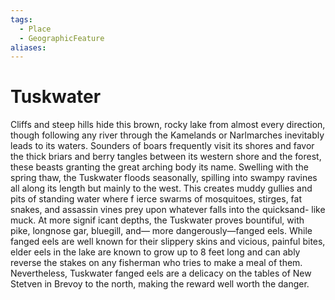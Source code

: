 ```yaml
---
tags:
  - Place
  - GeographicFeature
aliases:
---
```

# Tuskwater
Cliffs and steep hills hide this brown, rocky lake from almost every direction, though following any river through the Kamelands or Narlmarches inevitably leads to its waters. Sounders of boars frequently visit its shores and favor the thick briars and berry tangles between its western shore and the forest, these beasts granting the great arching body its name. Swelling with the spring thaw, the Tuskwater floods seasonally, spilling into swampy ravines all along its length but mainly to the west. This creates muddy gullies and pits of standing water where f ierce swarms of mosquitoes, stirges, fat snakes, and assassin vines prey upon whatever falls into the quicksand- like muck. At more signif icant depths, the Tuskwater proves bountiful, with pike, longnose gar, bluegill, and— more dangerously—fanged eels. While fanged eels are well known for their slippery skins and vicious, painful bites, elder eels in the lake are known to grow up to 8 feet long and can ably reverse the stakes on any fisherman who tries to make a meal of them. Nevertheless, Tuskwater fanged eels are a delicacy on the tables of New Stetven in Brevoy to the north, making the reward well worth the danger.